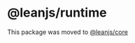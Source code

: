 # @leanjs/runtime

This package was moved to [@leanjs/core](/leanjs/leanjs/tree/main/packages/core)
